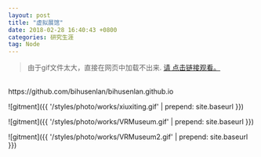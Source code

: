```yaml
---
layout: post
title: "虚拟展馆"
date: 2018-02-28 16:40:43 +0800
categories: 研究生涯
tag: Node
---
```


>由于gif文件太大，直接在网页中加载不出来.
[请  点击链接观看。](https://github.com/bihusenlan/bihusenlan.github.io.git)
<br>
https://github.com/bihusenlan/bihusenlan.github.io

![gitment]({{ '/styles/photo/works/xiuxiting.gif' | prepend: site.baseurl }})
 

![gitment]({{ '/styles/photo/works/VRMuseum.gif' | prepend: site.baseurl }})

![gitment]({{ '/styles/photo/works/VRMuseum2.gif' | prepend: site.baseurl }})


